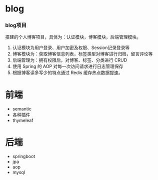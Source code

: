 # blog
### blog项目

搭建的个人博客项目，具体为：认证模块，博客模块，后端管理模块。 

1. 认证模块为用户登录、用户加密及权限、Session记录登录等
2. 博客模块为：获取博客信息列表，标签类型对博客进行归档，留言评论等
3. 后端管理为：拥有权限后，对博客、标签、分类进行 CRUD 
4. 使用 Spring 的 AOP 对每一次访问请求进行日志管理保存
5. 根据博客读多写少的特点通过 Redis 缓存热点数据提速。 

# 前端
  * semantic
  * 各种插件
  * thymeleaf
# 后端
  * springboot
  * jpa
  * aop
  * mysql
